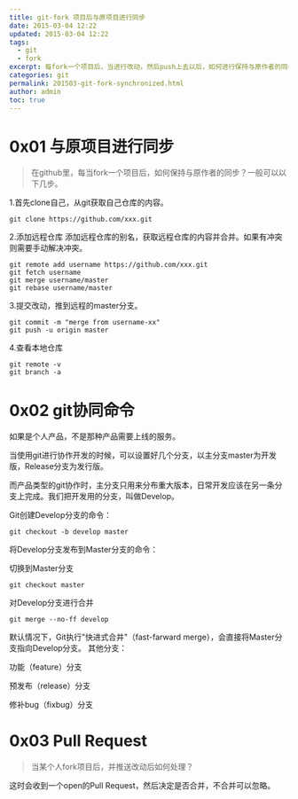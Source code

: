 ```yaml
---
title: git-fork 项目后与原项目进行同步
date: 2015-03-04 12:22
updated: 2015-03-04 12:22
tags: 
  - git
  - fork
excerpt: 每fork一个项目后，当进行改动，然后push上去以后，如何进行保持与原作者的同步，以及git的一些协同命令和Pull Request。
categories: git
permalink: 201503-git-fork-synchronized.html
author: admin
toc: true
---
```



# 0x01 与原项目进行同步

>在github里，每当fork一个项目后，如何保持与原作者的同步？一般可以以下几步。

1.首先clone自己，从git获取自己仓库的内容。

    git clone https://github.com/xxx.git

2.添加远程仓库
添加远程仓库的别名，获取远程仓库的内容并合并。如果有冲突则需要手动解决冲突。

    git remote add username https://github.com/xxx.git
    git fetch username
    git merge username/master
    git rebase username/master

3.提交改动，推到远程的master分支。

    git commit -m "merge from username-xx"
    git push -u origin master

4.查看本地仓库

    git remote -v
    git branch -a

# 0x02 git协同命令

如果是个人产品，不是那种产品需要上线的服务。

当使用git进行协作开发的时候，可以设置好几个分支，以主分支master为开发版，Release分支为发行版。

而产品类型的git协作时，主分支只用来分布重大版本，日常开发应该在另一条分支上完成。我们把开发用的分支，叫做Develop。

Git创建Develop分支的命令：
	
	git checkout -b develop master
将Develop分支发布到Master分支的命令：

切换到Master分支

	git checkout master
对Develop分支进行合并

	git merge --no-ff develop
默认情况下，Git执行"快进式合并"（fast-farward merge），会直接将Master分支指向Develop分支。
其他分支：

功能（feature）分支

预发布（release）分支

修补bug（fixbug）分支

# 0x03 Pull Request

>当某个人fork项目后，并推送改动后如何处理？

这时会收到一个open的Pull Request，然后决定是否合并，不合并可以忽略。
